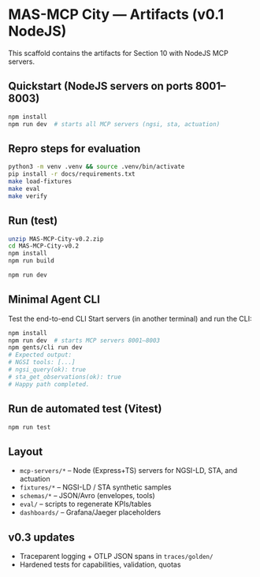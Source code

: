 # MAS-MCP City — Artifacts (v0.1 NodeJS)

This scaffold contains the artifacts for Section 10 with NodeJS MCP servers.

## Quickstart (NodeJS servers on ports 8001–8003)
```bash
npm install
npm run dev  # starts all MCP servers (ngsi, sta, actuation)
```

## Repro steps for evaluation
```bash
python3 -m venv .venv && source .venv/bin/activate
pip install -r docs/requirements.txt
make load-fixtures
make eval
make verify
```

## Run (test)
```bash
unzip MAS-MCP-City-v0.2.zip
cd MAS-MCP-City-v0.2
npm install
npm run build

npm run dev
```

## Minimal Agent CLI
Test the end-to-end CLI
Start servers (in another terminal) and run the CLI:
```bash
npm install
npm run dev  # starts MCP servers 8001–8003
npm gents/cli run dev
# Expected output:
# NGSI tools: [...]
# ngsi_query(ok): true
# sta_get_observations(ok): true
# Happy path completed.
```

## Run de automated test (Vitest)
```bash
npm run test
```

## Layout
- `mcp-servers/*` – Node (Express+TS) servers for NGSI-LD, STA, and actuation
- `fixtures/*` – NGSI-LD / STA synthetic samples
- `schemas/*` – JSON/Avro (envelopes, tools)
- `eval/` – scripts to regenerate KPIs/tables
- `dashboards/` – Grafana/Jaeger placeholders

## v0.3 updates
- Traceparent logging + OTLP JSON spans in `traces/golden/`
- Hardened tests for capabilities, validation, quotas
